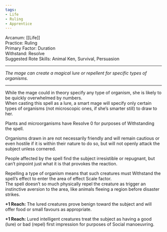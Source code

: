```yaml
---
tags:
- Life
- Ruling
- Apprentice
---
```


Arcanum: [[Life]]\
Practice: Ruling\
Primary Factor: Duration\
Withstand: Resolve\
Suggested Rote Skills: Animal Ken, Survival, Persuasion

---

_The mage can create a magical lure or repellent for specific types of organisms._

---

While the mage could in theory specify any type of organism, she is likely to be quickly overwhelmed by numbers.\
When casting this spell as a lure, a smart mage will specify only certain types of organisms (not microscopic ones, if she’s smarter still) to draw to her.

Plants and microorganisms have Resolve 0 for purposes of Withstanding the spell.

Organisms drawn in are not necessarily friendly and will remain cautious or even hostile if it is within their nature to do so, but will not openly attack the subject unless cornered.

People affected by the spell find the subject irresistible or repugnant, but can’t pinpoint just what it is that provokes the reaction.

Repelling a type of organism means that such creatures must Withstand the spell’s effect to enter the area of effect Scale factor.\
The spell doesn’t so much physically repel the creature as trigger an instinctive aversion to the area, like animals fleeing a region before disaster strikes.

**+1 Reach:** The lured creatures prove benign toward the subject and will offer food or small favours as appropriate.

**+1 Reach:** Lured intelligent creatures treat the subject as having a good (lure) or bad (repel) first impression for purposes of Social manoeuvring.